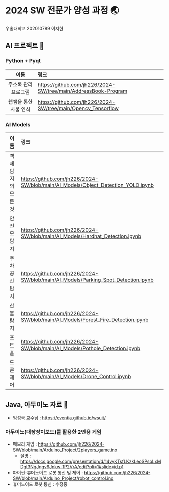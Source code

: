 # 2024 SW 전문가 양성 과정 🌏
우송대학교 202010789 이지현


## AI 프로젝트 📑

### Python + Pyqt
|이름|링크|
|:---:|:---|
|주소록 관리 프로그램|https://github.com/jh226/2024-SW/tree/main/AddressBook-Program|
|웹캠을 통한 사물 인식|https://github.com/jh226/2024-SW/tree/main/Opencv_Tensorflow|

### AI Models 
|이름|링크|
|:---:|:---|
|객체탐지의 모든 것|https://github.com/jh226/2024-SW/blob/main/AI_Models/Object_Detection_YOLO.ipynb|
|안전모탐지|https://github.com/jh226/2024-SW/blob/main/AI_Models/Hardhat_Detection.ipynb|
|주차공간탐지|https://github.com/jh226/2024-SW/blob/main/AI_Models/Parking_Spot_Detection.ipynb|
|산불탐지|https://github.com/jh226/2024-SW/blob/main/AI_Models/Forest_Fire_Detection.ipynb|
|포트홀|https://github.com/jh226/2024-SW/blob/main/AI_Models/Pothole_Detection.ipynb|
|드론제어|https://github.com/jh226/2024-SW/blob/main/AI_Models/Drone_Control.ipynb|

## Java, 아두이노 자료 📑
- 임성국 교수님 :  https://eventia.github.io/wsuit/
### 아두이노(대장장이보드)를 활용한 2인용 게임
- 메모리 게임 : https://github.com/jh226/2024-SW/blob/main/Arduino_Project/2players_game.ino
  - 설명 : https://docs.google.com/presentation/d/14vyKTsfLKzkLeoSPsoLxMDgt3NgJqgv9Jnkw-1P2VrA/edit?pli=1#slide=id.p1
- 파이썬-휴머노이드 로봇 통신 및 제어 : https://github.com/jh226/2024-SW/blob/main/Arduino_Project/robot_control.ino
- 휴머노이드 로봇 통신 : 수정중
